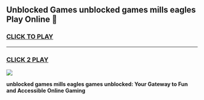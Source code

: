
## Unblocked Games unblocked games mills eagles Play Online 👋
<h3>
<a href="https://news.freeplayer.one?title=unblocked_games_mills_eagles&ref=17F">CLICK TO PLAY</a></h3>
<hr>

<h3>
<a href="https://news.freeplayer.one?title=unblocked_games_mills_eagles&ref=17F">CLICK 2 PLAY</a>
  
</h3>

<a href="https://news.freeplayer.one?title=unblocked_games_mills_eagles&ref=17F/"><img src="https://clearcache.store/games.png"></a>


**unblocked games mills eagles games unblocked: Your Gateway to Fun and Accessible Online Gaming**
